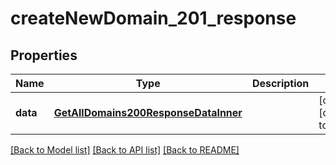 # createNewDomain_201_response

## Properties
Name | Type | Description | Notes
------------ | ------------- | ------------- | -------------
**data** | [**GetAllDomains200ResponseDataInner**](GetAllDomains200ResponseDataInner.md) |  | [optional] [default to null]

[[Back to Model list]](../README.md#documentation-for-models) [[Back to API list]](../README.md#documentation-for-api-endpoints) [[Back to README]](../README.md)


